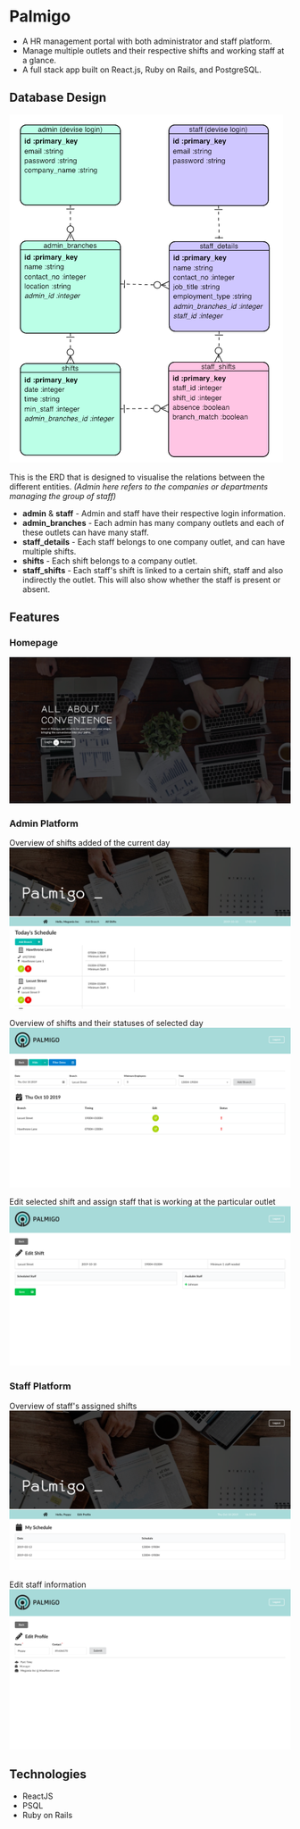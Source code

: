 # Palmigo

- A HR management portal with both administrator and staff platform.
- Manage multiple outlets and their respective shifts and working staff at a glance.
- A full stack app built on React.js, Ruby on Rails, and PostgreSQL.

## Database Design

![alt text](./Screenshots/ERD.png "ERD Diagram")

This is the ERD that is designed to visualise the relations between the different entities. *(Admin here refers to the companies or departments managing the group of staff)*

- **admin** & **staff** -  Admin and staff have their respective login information.
- **admin_branches** - Each admin has many company outlets and each of these outlets can have many staff.
- **staff_details** - Each staff belongs to one company outlet, and can have multiple shifts.
- **shifts** - Each shift belongs to a company outlet.
- **staff_shifts** - Each staff's shift is linked to a certain shift, staff and also indirectly the outlet. This will also show whether the staff is present or absent. 


## Features

### Homepage
![alt text](./Screenshots/Homepage.png "Homepage")

### Admin Platform

Overview of shifts added of the current day
![alt text](./Screenshots/AdminHomepage.png "Admin Homepage with summary with shifts for the day")

Overview of shifts and their statuses of selected day
![alt text](./Screenshots/AdminShiftPage.png "Admin shift page")

Edit selected shift and assign staff that is working at the particular outlet
![alt text](./Screenshots/AdminEditShiftPage.png "Admin edit shift page")

### Staff Platform

Overview of staff's assigned shifts
![alt text](./Screenshots/StaffHomepage.png "Staff Homepage with all their assigned shifts")

Edit staff information
![alt text](./Screenshots/StaffInformation.png "Edit staff information page")


## Technologies 

- ReactJS
- PSQL
- Ruby on Rails
